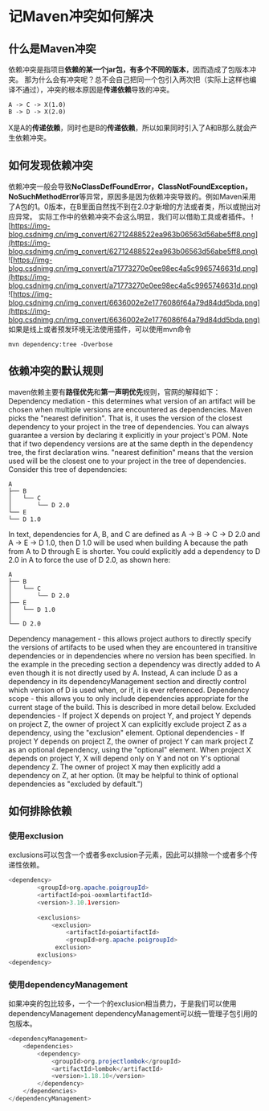 # 记Maven冲突如何解决

## 什么是Maven冲突
依赖冲突是指项目**依赖的某一个jar包，有多个不同的版本**，因而造成了包版本冲突。
那为什么会有冲突呢？总不会自己把同一个包引入两次把（实际上这样也编译不通过），冲突的根本原因是**传递依赖**导致的冲突。
````
A -> C -> X(1.0)
B -> D -> X(2.0)
````
X是A的**传递依赖**，同时也是B的**传递依赖**，所以如果同时引入了A和B那么就会产生依赖冲突。
## 如何发现依赖冲突
依赖冲突一般会导致**NoClassDefFoundError，ClassNotFoundException，NoSuchMethodError**等异常，原因多是因为依赖冲突导致的。例如Maven采用了A包的1。0版本，在B里面自然找不到在2.0才新增的方法或者类，所以或抛出对应异常。
实际工作中的依赖冲突不会这么明显，我们可以借助工具或者插件。
![https://img-blog.csdnimg.cn/img_convert/62712488522ea963b06563d56abe5ff8.png](https://img-blog.csdnimg.cn/img_convert/62712488522ea963b06563d56abe5ff8.png)
![https://img-blog.csdnimg.cn/img_convert/a71773270e0ee98ec4a5c9965746631d.png](https://img-blog.csdnimg.cn/img_convert/a71773270e0ee98ec4a5c9965746631d.png)
![https://img-blog.csdnimg.cn/img_convert/6636002e2e1776086f64a79d84dd5bda.png](https://img-blog.csdnimg.cn/img_convert/6636002e2e1776086f64a79d84dd5bda.png)
如果是线上或者预发环境无法使用插件，可以使用mvn命令
```shell
mvn dependency:tree -Dverbose
```

## 依赖冲突的默认规则
maven依赖主要有**路径优先**和**第一声明优先**规则，官网的解释如下：
Dependency mediation - this determines what version of an artifact will be chosen when multiple versions are encountered as dependencies. Maven picks the "nearest definition". That is, it uses the version of the closest dependency to your project in the tree of dependencies. You can always guarantee a version by declaring it explicitly in your project's POM. Note that if two dependency versions are at the same depth in the dependency tree, the first declaration wins.
"nearest definition" means that the version used will be the closest one to your project in the tree of dependencies. Consider this tree of dependencies:
````
A
├── B
│   └── C
│       └── D 2.0
└── E
└── D 1.0
````
In text, dependencies for A, B, and C are defined as A -> B -> C -> D 2.0 and A -> E -> D 1.0, then D 1.0 will be used when building A because the path from A to D through E is shorter. You could explicitly add a dependency to D 2.0 in A to force the use of D 2.0, as shown here:
````
A
├── B
│   └── C
│       └── D 2.0
├── E
│   └── D 1.0
│
└── D 2.0      
````
Dependency management - this allows project authors to directly specify the versions of artifacts to be used when they are encountered in transitive dependencies or in dependencies where no version has been specified. In the example in the preceding section a dependency was directly added to A even though it is not directly used by A. Instead, A can include D as a dependency in its dependencyManagement section and directly control which version of D is used when, or if, it is ever referenced.
Dependency scope - this allows you to only include dependencies appropriate for the current stage of the build. This is described in more detail below.
Excluded dependencies - If project X depends on project Y, and project Y depends on project Z, the owner of project X can explicitly exclude project Z as a dependency, using the "exclusion" element.
Optional dependencies - If project Y depends on project Z, the owner of project Y can mark project Z as an optional dependency, using the "optional" element. When project X depends on project Y, X will depend only on Y and not on Y's optional dependency Z. The owner of project X may then explicitly add a dependency on Z, at her option. (It may be helpful to think of optional dependencies as "excluded by default.")

## 如何排除依赖
### 使用exclusion
exclusions可以包含一个或者多exclusion子元素，因此可以排除一个或者多个传递性依赖。
```java
<dependency>
        <groupId>org.apache.poigroupId>
        <artifactId>poi-ooxmlartifactId>
        <version>3.10.1version>
            
        <exclusions>
            <exclusion>
                <artifactId>poiartifactId>
                <groupId>org.apache.poigroupId>
             exclusion>
        exclusions>
<dependency>
```

### 使用dependencyManagement
如果冲突的包比较多，一个一个的exclusion相当费力，于是我们可以使用dependencyManagement
dependencyManagement可以统一管理子包引用的包版本。
```java
<dependencyManagement>
    <dependencies>
        <dependency>
            <groupId>org.projectlombok</groupId>
            <artifactId>lombok</artifactId>
            <version>1.18.10</version>
        </dependency>
    </dependencies>
</dependencyManagement>
```